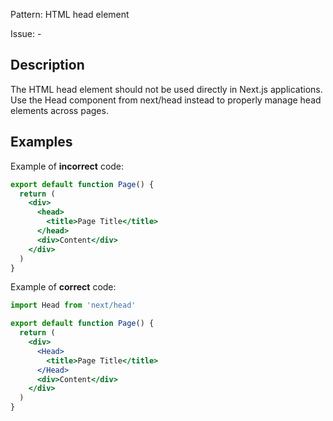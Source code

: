 Pattern: HTML head element

Issue: -

## Description

The HTML head element should not be used directly in Next.js applications. Use the Head component from next/head instead to properly manage head elements across pages.

## Examples

Example of **incorrect** code:
```jsx
export default function Page() {
  return (
    <div>
      <head>
        <title>Page Title</title>
      </head>
      <div>Content</div>
    </div>
  )
}
```

Example of **correct** code:
```jsx
import Head from 'next/head'

export default function Page() {
  return (
    <div>
      <Head>
        <title>Page Title</title>
      </Head>
      <div>Content</div>
    </div>
  )
}
```